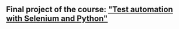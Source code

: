 ## Final project of the course: ["Test automation with Selenium and Python"](https://stepik.org/course/575/syllabus)

